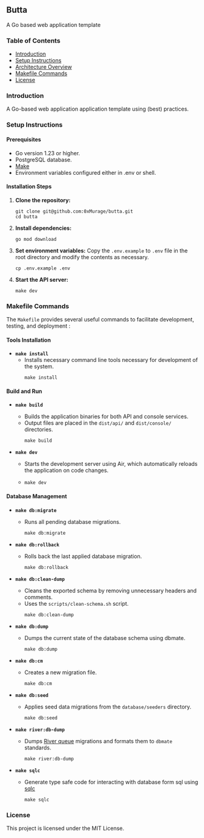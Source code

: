 ## Butta 
A Go based web application template
### Table of Contents
- [Introduction](#introduction)
- [Setup Instructions](#setup-instructions)
- [Architecture Overview](./docs/architecture.md)
- [Makefile Commands](#makefile-commands)
- [License](#license)

### Introduction
A Go-based web application application template using (best) practices.

### Setup Instructions
#### Prerequisites
- Go version 1.23 or higher.
- PostgreSQL database. 
- [Make](https://www.gnu.org/software/make/)
- Environment variables configured either in .env or shell.


#### Installation Steps
1. **Clone the repository:**
   ```shell
   git clone git@github.com:0xMurage/butta.git
   cd butta
   ```
2. **Install dependencies:**
   ```shell
   go mod download
   ```
3. **Set environment variables:**
   Copy the `.env.example` to  `.env` file in the root directory and modify the contents as necessary.
   ```shell
   cp .env.example .env
   ```
4. **Start the API server:**
   ```shell
   make dev
   ```


### Makefile Commands

The `Makefile` provides several useful commands to facilitate development, testing, and deployment :

#### Tools Installation

- **`make install`**
    - Installs necessary command line tools necessary for development of the system.
      ```shell
      make install
      ```
      
#### Build and Run

- **`make build`**
    - Builds the application binaries for both API and console services.
    - Output files are placed in the `dist/api/` and `dist/console/` directories.
      ```shell
      make build
      ```

- **`make dev`**
    - Starts the development server using Air, which automatically reloads the application on code changes.

    - ```shell
      make dev
      ```


#### Database Management

- **`make db:migrate`**
    - Runs all pending database migrations.
      ```shell
      make db:migrate
      ```


- **`make db:rollback`**
    - Rolls back the last applied database migration.

      ```shell
      make db:rollback
      ```


- **`make db:clean-dump`**
    - Cleans the exported schema by removing unnecessary headers and comments.
    - Uses the `scripts/clean-schema.sh` script.
       ```shell
      make db:clean-dump
      ```


- **`make db:dump`**
    - Dumps the current state of the database schema using dbmate.
       ```shell
      make db:dump
      ```


- **`make db:cm`**
    - Creates a new migration file.
       ```shell
      make db:cm
      ```


- **`make db:seed`**
    - Applies seed data migrations from the `database/seeders` directory.
      ```shell
      make db:seed
      ```


- **`make river:db-dump`**
    - Dumps [River queue](https://github.com/riverqueue/river) migrations and formats them to `dbmate` standards.
       ```shell
      make river:db-dump
      ```

- **`make sqlc`**
    - Generate type safe code for interacting with database form sql using [sqlc](https://sqlc.dev/)
       ```shell
      make sqlc
      ```


### License
This project is licensed under the MIT License.
